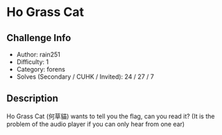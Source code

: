 # Ho Grass Cat

## Challenge Info
- Author: rain251
- Difficulty: 1
- Category: forens
- Solves (Secondary / CUHK / Invited): 24 / 27 / 7 

## Description
Ho Grass Cat (何草貓) wants to tell you the flag, can you read it?
(It is the problem of the audio player if you can only hear from one ear)